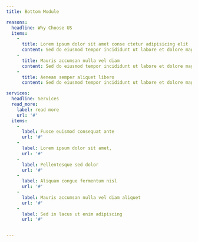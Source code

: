 ```yaml
---
title: Bottom Module

reasons:
  headline: Why Choose US
  items:
    -
      title: Lorem ipsum dolor sit amet conse ctetur adipisicing elit
      content: Sed do eiusmod tempor incididunt ut labore et dolore magna. Ipsum dolor sit amet conse ctetur adipisicing elit.
    -
      title: Mauris accumsan nulla vel diam
      content: Sed do eiusmod tempor incididunt ut labore et dolore magna. Ipsum dolor sit amet conse ctetur adipisicing elit.
    -
      title: Aenean semper aliquet libero
      content: Sed do eiusmod tempor incididunt ut labore et dolore magna. Ipsum dolor sit amet conse ctetur adipisicing elit.

services:
  headline: Services
  read_more:
    label: read more
    url: '#'
  items:
    -
      label: Fusce euismod consequat ante
      url: '#'
    -
      label: Lorem ipsum dolor sit amet,
      url: '#'
    -
      label: Pellentesque sed dolor
      url: '#'
    -
      label: Aliquam congue fermentum nisl
      url: '#'
    -
      label: Mauris accumsan nulla vel diam aliquet
      url: '#'
    -
      label: Sed in lacus ut enim adipiscing
      url: '#'


---
```


